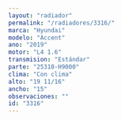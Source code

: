 ```yaml
---
layout: "radiador"
permalink: "/radiadores/3316/"
marca: "Hyundai"
modelo: "Accent"
ano: "2019"
motor: "L4 1.6"
transmision: "Estándar"
parte: "25310-H9000"
clima: "Con clima"
alto: "19 11/16"
ancho: "15"
observaciones: ""
id: "3316"
---
```


